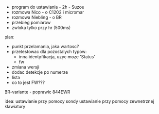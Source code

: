 - program do ustawiania - 2h - Suzou
- rozmowa Nico - o C1202 i micromar
- rozmowa Niebling - o BR
- przebieg pomiarow
- zwloka tylko przy hr (500ms)


plan:
- punkt przelamania, jaka wartosc?
- przetestowac dla pozostalych typow:
	- inna identyfikacja, uzyc moze 'Status'
	- fw
- zmiana wersji
- dodac detekcje po numerze
- lista 
- co to jest FW???

BR-variante - poprawic
844EWR



idea:
ustawianie przy pomocy sondy
ustawianie przy pomocy zewnetrznej klawiatury
